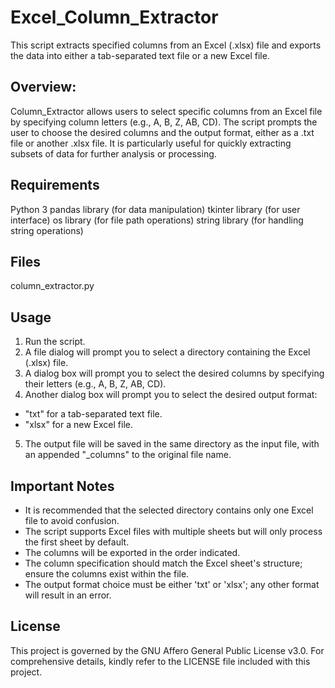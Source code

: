 # Excel_Column_Extractor
This script extracts specified columns from an Excel (.xlsx) file and exports the data into either a tab-separated text file or a new Excel file.

## Overview:
Column_Extractor allows users to select specific columns from an Excel file by specifying column letters (e.g., A, B, Z, AB, CD).
The script prompts the user to choose the desired columns and the output format, either as a .txt file or another .xlsx file.
It is particularly useful for quickly extracting subsets of data for further analysis or processing.

## Requirements
Python 3
pandas library (for data manipulation)
tkinter library (for user interface)
os library (for file path operations)
string library (for handling string operations)

## Files
column_extractor.py

## Usage
1. Run the script.
2. A file dialog will prompt you to select a directory containing the Excel (.xlsx) file.
3. A dialog box will prompt you to select the desired columns by specifying their letters (e.g., A, B, Z, AB, CD).
4. Another dialog box will prompt you to select the desired output format:
 *  "txt" for a tab-separated text file.
 *  "xlsx" for a new Excel file.
5. The output file will be saved in the same directory as the input file, with an appended "_columns" to the original file name.

## Important Notes
* It is recommended that the selected directory contains only one Excel file to avoid confusion.
* The script supports Excel files with multiple sheets but will only process the first sheet by default.
* The columns will be exported in the order indicated.
* The column specification should match the Excel sheet's structure; ensure the columns exist within the file.
* The output format choice must be either 'txt' or 'xlsx'; any other format will result in an error.

## License
This project is governed by the GNU Affero General Public License v3.0. For comprehensive details, kindly refer to the LICENSE file included with this project.
